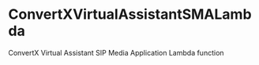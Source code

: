 # ConvertXVirtualAssistantSMALambda
ConvertX Virtual Assistant SIP Media Application Lambda function
